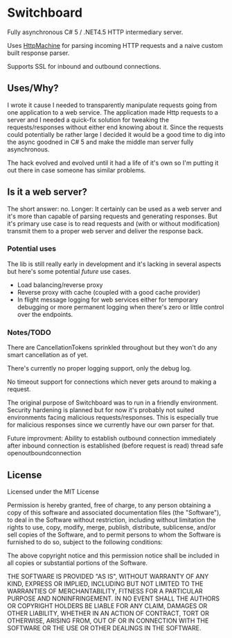 # Switchboard #

Fully asynchronous C# 5 / .NET4.5 HTTP intermediary server.

Uses [HttpMachine](https://github.com/bvanderveen/httpmachine) for parsing incoming HTTP requests and a naive custom built response parser.

Supports SSL for inbound and outbound connections.

## Uses/Why? ##

I wrote it cause I needed to transparently manipulate requests going from one application to a web service. The application made Http requests to a server and I needed a quick-fix solution for tweaking the requests/responses without either end knowing about it. Since the requests could potentially be rather large I decided it would be a good time to dig into the async goodned in C# 5 and make the middle man server fully asynchronous.

The hack evolved and evolved until it had a life of it's own so I'm putting it out there in case someone has similar problems.

## Is it a web server?

The short answer: no. Longer: It certainly can be used as a web server and it's more than capable of parsing requests and generating responses. But it's primary use case is to read requests and (with or without modification) transmit them to a proper web server and deliver the response back.

### Potential uses
The lib is still really early in development and it's lacking in several aspects but here's some potential _future_ use cases.

 * Load balancing/reverse proxy
 * Reverse proxy with cache (coupled with a good cache provider)
 * In flight message logging for web services either for temporary debugging or more permanent logging when there's zero or little control over the endpoints.

### Notes/TODO ###

There are CancellationTokens sprinkled throughout but they won't do any smart cancellation as of yet.

There's currently no proper logging support, only the debug log.

No timeout support for connections which never gets around to making a request.

The original purpose of Switchboard was to run in a friendly environment. Security hardening is planned but for now it's probably not suited environments facing malicious requests/responses. This is especially true for malicious responses since we currently have our own parser for that.

Future improvment: Ability to establish outbound connection immediately after
inbound connection is established (before request is read)
thread safe openoutboundconnection

## License ##

Licensed under the MIT License

Permission is hereby granted, free of charge, to any person obtaining a copy of this software and associated documentation files (the "Software"), to deal in the Software without restriction, including without limitation the rights to use, copy, modify, merge, publish, distribute, sublicense, and/or sell copies of the Software, and to permit persons to whom the Software is furnished to do so, subject to the following conditions:

The above copyright notice and this permission notice shall be included in all copies or substantial portions of the Software.

THE SOFTWARE IS PROVIDED "AS IS", WITHOUT WARRANTY OF ANY KIND, EXPRESS OR IMPLIED, INCLUDING BUT NOT LIMITED TO THE WARRANTIES OF MERCHANTABILITY, FITNESS FOR A PARTICULAR PURPOSE AND NONINFRINGEMENT. IN NO EVENT SHALL THE AUTHORS OR COPYRIGHT HOLDERS BE LIABLE FOR ANY CLAIM, DAMAGES OR OTHER LIABILITY, WHETHER IN AN ACTION OF CONTRACT, TORT OR OTHERWISE, ARISING FROM, OUT OF OR IN CONNECTION WITH THE SOFTWARE OR THE USE OR OTHER DEALINGS IN THE SOFTWARE.